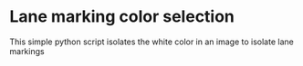 # Lane marking color selection
This simple python script isolates the white color in an image to isolate lane markings
